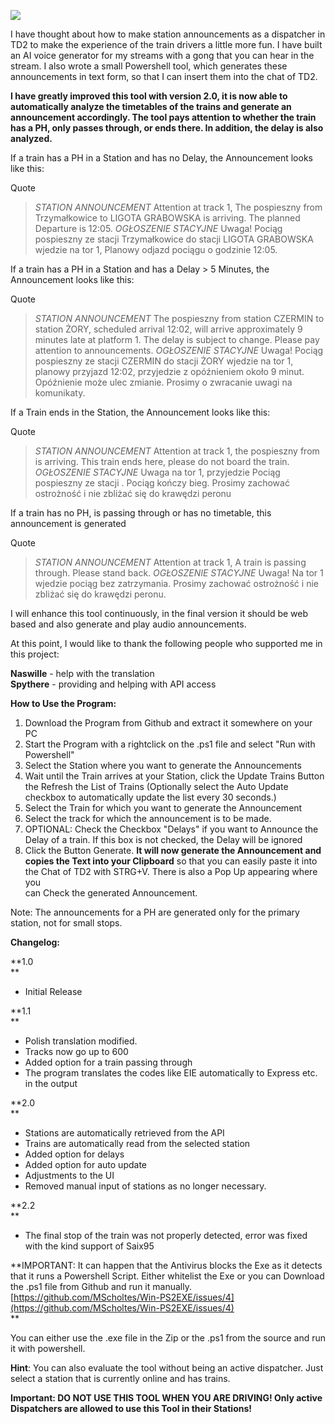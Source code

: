 
![](https://i.imgur.com/diyYV3f.png)

I have thought about how to make station announcements as a dispatcher in TD2 to make the experience of the train drivers a little more fun. I have built an AI voice generator for my streams with a gong that you can hear in the stream. I also wrote a small Powershell tool, which generates these announcements in text form, so that I can insert them into the chat of TD2.  
  
**I have greatly improved this tool with version 2.0, it is now able to automatically analyze the timetables of the trains and generate an announcement accordingly. The tool pays attention to whether the train has a PH, only passes through, or ends there. In addition, the delay is also analyzed.**  
  
If a train has a PH in a Station and has no Delay, the Announcement looks like this:  
  

Quote

> *STATION ANNOUNCEMENT* Attention at track 1, The pospieszny from Trzymałkowice to LIGOTA GRABOWSKA is arriving. The planned Departure is 12:05. *OGŁOSZENIE STACYJNE* Uwaga! Pociąg pospieszny ze stacji Trzymałkowice do stacji LIGOTA GRABOWSKA wjedzie na tor 1, Planowy odjazd pociągu o godzinie 12:05.

  
If a train has a PH in a Station and has a Delay > 5 Minutes, the Announcement looks like this:  
  

Quote

> *STATION ANNOUNCEMENT* The pospieszny from station CZERMIN to station ŻORY, scheduled arrival 12:02, will arrive approximately 9 minutes late at platform 1. The delay is subject to change. Please pay attention to announcements. *OGŁOSZENIE STACYJNE* Uwaga! Pociąg pospieszny ze stacji CZERMIN do stacji ŻORY wjedzie na tor 1, planowy przyjazd 12:02, przyjedzie z opóźnieniem około 9 minut. Opóźnienie może ulec zmianie. Prosimy o zwracanie uwagi na komunikaty.

  
If a Train ends in the Station, the Announcement looks like this:  
  

Quote

> *STATION ANNOUNCEMENT* Attention at track 1, the pospieszny from is arriving. This train ends here, please do not board the train. *OGŁOSZENIE STACYJNE* Uwaga na tor 1, przyjedzie Pociąg pospieszny ze stacji . Pociąg kończy bieg. Prosimy zachować ostrożność i nie zbliżać się do krawędzi peronu

  
If a train has no PH, is passing through or has no timetable, this announcement is generated  
  

Quote

> *STATION ANNOUNCEMENT* Attention at track 1, A train is passing through. Please stand back. *OGŁOSZENIE STACYJNE* Uwaga! Na tor 1 wjedzie pociąg bez zatrzymania. Prosimy zachować ostrożność i nie zbliżać się do krawędzi peronu.

  
I will enhance this tool continuously, in the final version it should be web based and also generate and play audio announcements.  
  
  
At this point, I would like to thank the following people who supported me in this project:  
  
**Naswille** - help with the translation  
**Spythere** - providing and helping with API access  
  
  
**How to Use the Program:**  
1. Download the Program from Github and extract it somewhere on your PC  
2. Start the Program with a rightclick on the .ps1 file and select "Run with Powershell"  
3. Select the Station where you want to generate the Announcements  
4. Wait until the Train arrives at your Station, click the Update Trains Button the Refresh the List of Trains (Optionally select the Auto Update checkbox to automatically update the list every 30 seconds.)  
5. Select the Train for which you want to generate the Announcement  
6. Select the track for which the announcement is to be made.  
7. OPTIONAL: Check the Checkbox "Delays" if you want to Announce the Delay of a train. If this box is not checked, the Delay will be ignored  
8. Click the Button Generate. **It will now generate the Announcement and copies the Text into your Clipboard** so that you can easily paste it into the Chat of TD2 with STRG+V. There is also a Pop Up appearing where you  
can Check the generated Announcement.  
  
Note: The announcements for a PH are generated only for the primary station, not for small stops.  
  
**Changelog:**  
  
**1.0  
**

-   Initial Release

**1.1  
**

-   Polish translation modified.
-   Tracks now go up to 600
-   Added option for a train passing through
-   The program translates the codes like EIE automatically to Express etc. in the output

  
**2.0  
**

-   Stations are automatically retrieved from the API
-   Trains are automatically read from the selected station
-   Added option for delays
-   Added option for auto update
-   Adjustments to the UI
-   Removed manual input of stations as no longer necessary.

  
**2.2  
**

-   The final stop of the train was not properly detected, error was fixed with the kind support of Saix95
  

**IMPORTANT: It can happen that the Antivirus blocks the Exe as it detects that it runs a Powershell Script. Either whitelist the Exe or you can Download the .ps1 file from Github and run it manually.  [https://github.com/MScholtes/Win-PS2EXE/issues/4](https://github.com/MScholtes/Win-PS2EXE/issues/4)  
**

You can either use the .exe file in the Zip or the .ps1 from the source and run it with powershell.  
  
**Hint**: You can also evaluate the tool without being an active dispatcher. Just select a station that is currently online and has trains.  
  
  
**Important: DO NOT USE THIS TOOL WHEN YOU ARE DRIVING! Only active Dispatchers are allowed to use this Tool in their Stations!**
